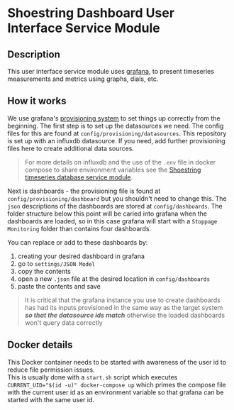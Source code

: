# Shoestring Dashboard User Interface Service Module

## Description
This user interface service module uses [grafana](https://grafana.com/), to present timeseries measurements and metrics using graphs, dials, etc. 

## How it works
We use grafana's [provisioning system](https://grafana.com/docs/grafana/latest/administration/provisioning/) to set things up correctly from the beginning. The first step is to set up the datasources we need. The config files for this are found at `config/provisioning/datasources`. This repository is set up with an influxdb datasource. If you need, add further provisioning files here to create additional data sources.
>For more details on influxdb and the use of the `.env` file in docker compose to share environment variables see the [Shoestring timeseries database service module](https://github.com/DigitalShoestringSolutions/sm_timeseries_db).

Next is dashboards - the provisioning file is found at  `config/provisioning/dashboard` but you shouldn't need to change this. The `json` descriptions of the dashboards are stored at `config/dashboards`. The folder structure below this point will be caried into grafana when the dashboards are loaded, so in this case grafana will start with a `Stoppage Monitoring` folder than contains four dashboards.

You can replace or add to these dashboards by:
1. creating your desired dashboard in grafana
1. go to `settings/JSON Model`
1. copy the contents
1. open a new `.json` file at the desired location in `config/dashboards`
1. paste the contents and save

> It is critical that the grafana instance you use to create dashboards has had its inputs provisioned in the same way as the target system ***so that the datasource ids match*** otherwise the loaded dashboards won't query data correctly

## Docker details
This Docker container needs to be started with awareness of the user id to reduce file permission issues.  
This is usually done with a `start.sh` script which executes ```CURRENT_UID="$(id -u)" docker-compose up``` which primes the compose file with the current user id as an environment variable so that grafana can be started with the same user id.
